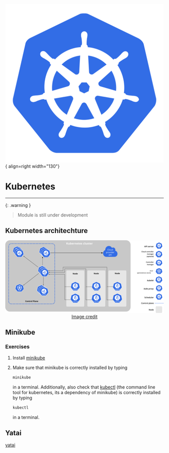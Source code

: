![Logo](../figures/icons/kubernetes.png){ align=right width="130"}

# Kubernetes


---

{: .warning }
> Module is still under development

## Kubernetes architechture

<p align="center">
  <img src="../figures/components_of_kubernetes.png" width="800">
  <br>
  <a href="https://kubernetes.io/docs/concepts/overview/components/"> Image credit </a>
</p>

## Minikube

### Exercises

1. Install [minikube](https://minikube.sigs.k8s.io/docs/start/)

2. Make sure that minikube is correctly installed by typing

   ```bash
   minikube
   ```

   in a terminal. Additionally, also check that [kubectl](https://kubernetes.io/docs/reference/kubectl/kubectl/) (the
   command line tool for kubernetes, its a dependency of minikube) is correctly installed by typing

   ```bash
   kubectl
   ```

   in a terminal.

## Yatai

[yatai](https://github.com/bentoml/Yatai)
